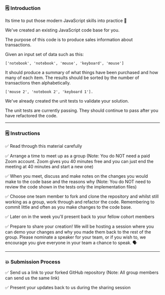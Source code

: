 ### 🗒️  Introduction

Its time to put those modern JavaScript skills into practice 🙌

We've created an existing JavaScript code base for you. 

The purpose of this code is to produce sales information about transactions.

Given an input set of data such as this:

```
['notebook', 'notebook', 'mouse', 'keyboard', 'mouse']
```

It should produce a summary of what things have been purchased and how many of each item. The results should be sorted by the number of transactions then alphabetically.

```
['mouse 2', 'notebook 2', 'keyboard 1'].
```

We've already created the unit tests to validate your solution.

The unit tests are currently passing. They should continue to pass after you have refactored the code.

------------------

### 🗒️  Instructions

✅  Read through this material carefully

✅  Arrange a time to meet up as a group (Note: You do NOT need a paid Zoom account. Zoom gives you 40 minutes free and you can just end the meeting at 40 minutes and start a new one)

✅  When you meet, discuss and make notes on the changes you would make to the code base and the reasons why (Note: You do NOT need to review the code shown in the tests only the implementation files)

✅  Choose one team member to fork and clone the repository and whilst still working as a group, work through and refactor the code. Remembering to commit little and often as you make changes to the code base.

✅  Later on in the week you'll present back to your fellow cohort members

✅  Prepare to share your creation! We will be hosting a session where you can demo your changes and why you made them back to the rest of the group. Please nominate a speaker for your team, or if you wish to, we encourage you give everyone in your team a chance to speak. 🗣

------------------

### 💥 Submission Process

✅  Send us a link to your forked GitHub repository (Note: All group members can send us the same link)

✅  Present your updates back to us during the sharing session




